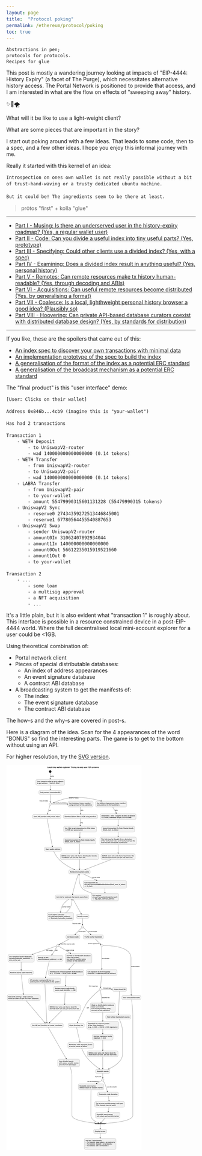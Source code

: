 ```yaml
---
layout: page
title:  "Protocol poking"
permalink: /ethereum/protocol/poking
toc: true
---
```

```
Abstractions in pen;
protocols for protocols.
Recipes for glue
```
This post is mostly a wandering journey looking at impacts of "EIP-4444: History Expiry"
(a facet of The Purge), which necessitates alternative history access.
The Portal Network is positioned to provide that access, and I am interested in what are
the flow on effects of "sweeping away" history.

&#x2728;&#x1F9F9;&#x1F32A;

What will it be like to use a light-weight client?

What are some pieces that are important in the story?

I start out poking around with a few ideas. That leads to some code,
then to a spec, and a few other ideas. I hope you enjoy this informal journey with me.

Really it started with this kernel of an idea:
```sh
Introspection on ones own wallet is not really possible without a bit
of trust-hand-waving or a trusty dedicated ubuntu machine.

But it could be! The ingredients seem to be there at least.
```

> prōtos "first" + kolla "glue"

---

- [Part I - Musing: Is there an underserved user in the history-expiry roadmap? (Yes, a regular wallet user)](poking/part_1.md)
- [Part II - Code: Can you divide a useful index into tiny useful parts? (Yes, prototype)](poking/part_2.md)
- [Part III - Specifying: Could other clients use a divided index? (Yes, with a spec)](poking/part_3.md)
- [Part IV - Examining: Does a divided index result in anything useful? (Yes, personal history)](poking/part_4.md)
- [Part V - Remotes: Can remote resources make tx history human-readable? (Yes, through decoding and ABIs)](poking/part_5.md)
- [Part VI - Acquisitions: Can useful remote resources become distributed (Yes, by generalising a format)](poking/part_6.md)
- [Part VII - Coalesce: Is a local, lighthweight personal history browser a good idea? (Plausibly so)](poking/part_7.md)
- [Part VIII - Hoovering: Can private API-based database curators coexist with distributed database design? (Yes, by standards for distribution)](poking/part_8.md)

---


If you like, these are the spoilers that came out of this:

- [An index spec to discover your own transactions with minimal data](https://github.com/perama-v/address-appearance-index-specs)
- [An implementation prototype of the spec to build the index](https://github.com/perama-v/min-know)
- [A generalisation of the format of the index as a potential ERC standard](https://github.com/perama-v/TODD)
- [A generalisation of the broadcast mechanism as a potential ERC standard](https://github.com/perama-v/GAMB)


The "final product" is this "user interface" demo:

```
[User: Clicks on their wallet]

Address 0x846b...4cb9 (imagine this is "your-wallet")

Has had 2 transactions

Transaction 1
    - WETH Deposit
        - to UniswapV2-router
        - wad 140000000000000000 (0.14 tokens)
    - WETH Transfer
        - from UniswapV2-router
        - to UniswapV2-pair
        - wad 140000000000000000 (0.14 tokens)
    - LABRA Transfer
        - from UniswapV2-pair
        - to your-wallet
        - amount 55479990315601131228 (55479990315 tokens)
    - UniswapV2 Sync
        - reserve0 27434359272513446845001
        - reserve1 67780564455540887653
    - UniswapV2 Swap
        - sender UniswapV2-router
        - amount0In 31062407892934044
        - amount1In 140000000000000000
        - amount0Out 56612235015919521660
        - amount1Out 0
        - to your-wallet

Transaction 2
    - ...
        - some loan
        - a multisig approval
        - a NFT acquisition
        - ...
```

It's a little plain, but it is also evident what "transaction 1"
is roughly about. This interface is possible in a resource
constrained device in a post-EIP-4444 world. Where the full
decentralised local mini-account explorer
for a user could be <1GB.

Using theoretical combination of:
- Portal network client
- Pieces of special distributable databases:
    - An index of address appearances
    - An event signature database
    - A contract ABI database
- A broadcasting system to get the manifests of:
    - The index
    - The event signature database
    - The contract ABI database

The how-s and the why-s are covered in post-s.

Here is a diagram of the idea. Scan for the 4 appearances of
the word "BONUS" so find the interesting parts. The game
is to get to the bottom without using an API.

For higher resolution, try the [SVG version](./poking/diagrams/source.svg).

![image](./poking/diagrams/source.png)

